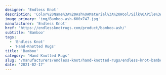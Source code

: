 ```yaml
---
designer: 'Endless Knot'
description: 'Color%20Name%3A%20Ash%0AMaterial%3A%20Wool/Silk%0APile%3A%20CutStyle%3A%20Abstract%2C%20Modern'
image_primary: 'img/Bamboo-ash-600x747.jpg'
manufacturer: 'Endless Knot'
href: 'https://endlessknotrugs.com/product/bamboo-ash/'
subtitle: 'Bamboo'
tags:
  - 'Endless Knot'
  - 'Hand-Knotted Rugs'
title: 'Bamboo'
category: 'Hand Knotted Rugs'
slug: '/manufacturers/endless-knot/hand-knotted-rugs/endless-knot-bamboo'
date: '2021-02-17'
---
```

